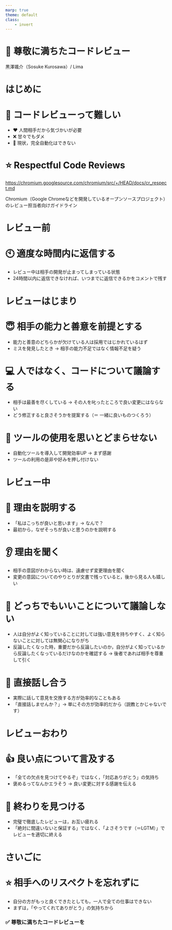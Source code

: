 ```yaml
---
marp: true
theme: default
class: 
    - invert
---
```


<!-- headingDivider: 1 -->
<!-- size: 16:9 -->
<!-- paginate: true -->
<!-- math: katex -->

# :revolving_hearts: 尊敬に満ちたコードレビュー

黒澤颯介（Sosuke Kurosawa）/ Lima

# はじめに

# :thinking: コードレビューって難しい

- :heart: 人間相手だから気づかいが必要
- :x: 甘々でもダメ
- :small_red_triangle: 現状，完全自動化はできない

# :star: Respectful Code Reviews

<https://chromium.googlesource.com/chromium/src/+/HEAD/docs/cr_respect.md>

Chromium（Google Chromeなどを開発しているオープンソースプロジェクト）のレビュー担当者向けガイドライン

# レビュー前

# :clock10: 適度な時間内に返信する

- レビュー中は相手の開発が止まってしまっている状態
- 24時間以内に返信できなければ、いつまでに返信できるかをコメントで残す

# レビューはじまり

# :innocent: 相手の能力と善意を前提とする

- 能力と善意のどちらかが欠けている人は採用ではじかれているはず
- ミスを発見したとき → 相手の能力不足ではなく情報不足を疑う

# :computer: 人ではなく、コードについて議論する

- 相手は最善を尽くしている → その人を叱ったところで良い変更にはならない
- どう修正すると良さそうかを提案する（＝ 一緒に良いものつくろう）

# :flashlight: ツールの使用を思いとどまらせない

- 自動化ツールを導入して開発効率UP → まず感謝
- ツールの利用の是非や好みを押し付けない

# レビュー中

# :information_desk_person: 理由を説明する

- 「私はこっちが良いと思います」→ なんで？
- 最初から，なぜそっちが良いと思うのかを説明する

# :ear: 理由を聞く

- 相手の意図がわからない時は、遠慮せず変更理由を聞く
- 変更の意図についてのやりとりが文書で残っていると，後から見る人も嬉しい

# :speak_no_evil: どっちでもいいことについて議論しない

- 人は自分がよく知っていることに対しては強い意見を持ちやすく、よく知らないことに対しては無関心になりがち
- 反論したくなった時，重要だから反論したいのか，自分がよく知っているから反論したくなっているだけなのかを確認する → 後者であれば相手を尊重して引く

# :speech_balloon: 直接話し合う

- 実際に話して意見を交換する方が効率的なこともある
- 「直接話しませんか？」→ 単にその方が効率的だから（説教とかじゃないです）

# レビューおわり

# :thumbsup: 良い点について言及する

- 「全ての欠点を見つけてやるぞ」ではなく，「対応ありがとう」の気持ち
- 褒めるってなんかエラそう → 良い変更に対する感謝を伝える

# :pushpin: 終わりを見つける

- 完璧で徹底したレビューは，お互い疲れる
- 「絶対に間違いないと保証する」ではなく、「よさそうです（＝LGTM）」でレビューを適切に終える

# さいごに

# :star: 相手へのリスペクトを忘れずに

- 自分の方がもっと良くできたとしても，一人で全ての仕事はできない
- まずは，「やってくれてありがとう」の気持ちから

### :white_check_mark: 尊敬に満ちたコードレビューを
